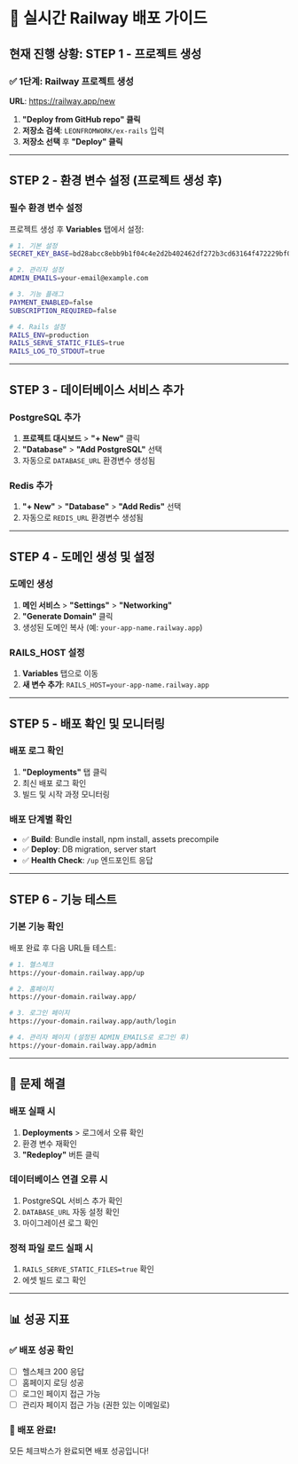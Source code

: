 # 🚀 실시간 Railway 배포 가이드

## 현재 진행 상황: STEP 1 - 프로젝트 생성

### ✅ 1단계: Railway 프로젝트 생성
**URL**: https://railway.app/new

1. **"Deploy from GitHub repo" 클릭**
2. **저장소 검색**: `LEONFROMWORK/ex-rails` 입력
3. **저장소 선택** 후 **"Deploy" 클릭**

---

## STEP 2 - 환경 변수 설정 (프로젝트 생성 후)

### 필수 환경 변수 설정
프로젝트 생성 후 **Variables** 탭에서 설정:

```bash
# 1. 기본 설정
SECRET_KEY_BASE=bd28abcc8ebb9b1f04c4e2d2b402462df272b3cd63164f472229bf0dd7979fa8443e34bb8ee0cb13da6fe26b9ae309fa41ef71d0e6af74b3ba3e7d1aee8127d7

# 2. 관리자 설정
ADMIN_EMAILS=your-email@example.com

# 3. 기능 플래그
PAYMENT_ENABLED=false
SUBSCRIPTION_REQUIRED=false

# 4. Rails 설정
RAILS_ENV=production
RAILS_SERVE_STATIC_FILES=true
RAILS_LOG_TO_STDOUT=true
```

---

## STEP 3 - 데이터베이스 서비스 추가

### PostgreSQL 추가
1. **프로젝트 대시보드** > **"+ New"** 클릭
2. **"Database"** > **"Add PostgreSQL"** 선택
3. 자동으로 `DATABASE_URL` 환경변수 생성됨

### Redis 추가  
1. **"+ New"** > **"Database"** > **"Add Redis"** 선택
2. 자동으로 `REDIS_URL` 환경변수 생성됨

---

## STEP 4 - 도메인 생성 및 설정

### 도메인 생성
1. **메인 서비스** > **"Settings"** > **"Networking"**
2. **"Generate Domain"** 클릭
3. 생성된 도메인 복사 (예: `your-app-name.railway.app`)

### RAILS_HOST 설정
1. **Variables** 탭으로 이동
2. **새 변수 추가**: `RAILS_HOST=your-app-name.railway.app`

---

## STEP 5 - 배포 확인 및 모니터링

### 배포 로그 확인
1. **"Deployments"** 탭 클릭
2. 최신 배포 로그 확인
3. 빌드 및 시작 과정 모니터링

### 배포 단계별 확인
- ✅ **Build**: Bundle install, npm install, assets precompile
- ✅ **Deploy**: DB migration, server start
- ✅ **Health Check**: `/up` 엔드포인트 응답

---

## STEP 6 - 기능 테스트

### 기본 기능 확인
배포 완료 후 다음 URL들 테스트:

```bash
# 1. 헬스체크
https://your-domain.railway.app/up

# 2. 홈페이지
https://your-domain.railway.app/

# 3. 로그인 페이지
https://your-domain.railway.app/auth/login

# 4. 관리자 페이지 (설정된 ADMIN_EMAILS로 로그인 후)
https://your-domain.railway.app/admin
```

---

## 🔧 문제 해결

### 배포 실패 시
1. **Deployments** > 로그에서 오류 확인
2. 환경 변수 재확인
3. **"Redeploy"** 버튼 클릭

### 데이터베이스 연결 오류 시
1. PostgreSQL 서비스 추가 확인
2. `DATABASE_URL` 자동 설정 확인
3. 마이그레이션 로그 확인

### 정적 파일 로드 실패 시
1. `RAILS_SERVE_STATIC_FILES=true` 확인
2. 에셋 빌드 로그 확인

---

## 📊 성공 지표

### ✅ 배포 성공 확인
- [ ] 헬스체크 200 응답
- [ ] 홈페이지 로딩 성공
- [ ] 로그인 페이지 접근 가능
- [ ] 관리자 페이지 접근 가능 (권한 있는 이메일로)

### 🎉 배포 완료!
모든 체크박스가 완료되면 배포 성공입니다!